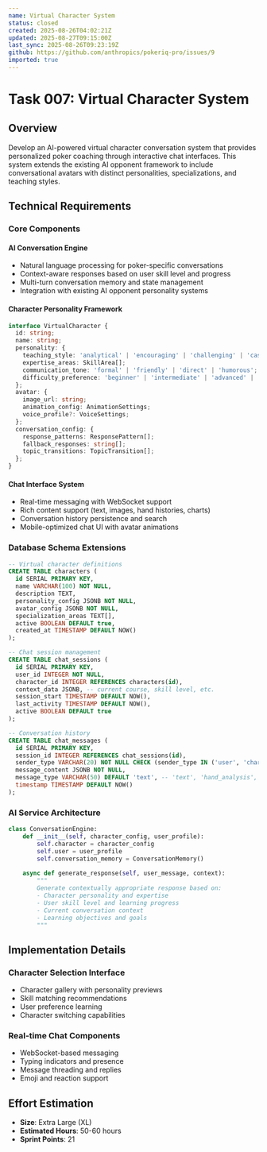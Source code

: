 ```yaml
---
name: Virtual Character System
status: closed
created: 2025-08-26T04:02:21Z
updated: 2025-08-27T09:15:00Z
last_sync: 2025-08-26T09:23:19Z
github: https://github.com/anthropics/pokeriq-pro/issues/9
imported: true
---
```


# Task 007: Virtual Character System

## Overview

Develop an AI-powered virtual character conversation system that provides personalized poker coaching through interactive chat interfaces. This system extends the existing AI opponent framework to include conversational avatars with distinct personalities, specializations, and teaching styles.

## Technical Requirements

### Core Components

#### AI Conversation Engine
- Natural language processing for poker-specific conversations
- Context-aware responses based on user skill level and progress
- Multi-turn conversation memory and state management
- Integration with existing AI opponent personality systems

#### Character Personality Framework
```typescript
interface VirtualCharacter {
  id: string;
  name: string;
  personality: {
    teaching_style: 'analytical' | 'encouraging' | 'challenging' | 'casual';
    expertise_areas: SkillArea[];
    communication_tone: 'formal' | 'friendly' | 'direct' | 'humorous';
    difficulty_preference: 'beginner' | 'intermediate' | 'advanced' | 'mixed';
  };
  avatar: {
    image_url: string;
    animation_config: AnimationSettings;
    voice_profile?: VoiceSettings;
  };
  conversation_config: {
    response_patterns: ResponsePattern[];
    fallback_responses: string[];
    topic_transitions: TopicTransition[];
  };
}
```

#### Chat Interface System
- Real-time messaging with WebSocket support
- Rich content support (text, images, hand histories, charts)
- Conversation history persistence and search
- Mobile-optimized chat UI with avatar animations

### Database Schema Extensions
```sql
-- Virtual character definitions
CREATE TABLE characters (
  id SERIAL PRIMARY KEY,
  name VARCHAR(100) NOT NULL,
  description TEXT,
  personality_config JSONB NOT NULL,
  avatar_config JSONB NOT NULL,
  specialization_areas TEXT[],
  active BOOLEAN DEFAULT true,
  created_at TIMESTAMP DEFAULT NOW()
);

-- Chat session management
CREATE TABLE chat_sessions (
  id SERIAL PRIMARY KEY,
  user_id INTEGER NOT NULL,
  character_id INTEGER REFERENCES characters(id),
  context_data JSONB, -- current course, skill level, etc.
  session_start TIMESTAMP DEFAULT NOW(),
  last_activity TIMESTAMP DEFAULT NOW(),
  active BOOLEAN DEFAULT true
);

-- Conversation history
CREATE TABLE chat_messages (
  id SERIAL PRIMARY KEY,
  session_id INTEGER REFERENCES chat_sessions(id),
  sender_type VARCHAR(20) NOT NULL CHECK (sender_type IN ('user', 'character')),
  message_content JSONB NOT NULL,
  message_type VARCHAR(50) DEFAULT 'text', -- 'text', 'hand_analysis', 'image', 'suggestion'
  timestamp TIMESTAMP DEFAULT NOW()
);
```

### AI Service Architecture
```python
class ConversationEngine:
    def __init__(self, character_config, user_profile):
        self.character = character_config
        self.user = user_profile
        self.conversation_memory = ConversationMemory()
        
    async def generate_response(self, user_message, context):
        """
        Generate contextually appropriate response based on:
        - Character personality and expertise
        - User skill level and learning progress
        - Current conversation context
        - Learning objectives and goals
        """
```

## Implementation Details

### Character Selection Interface
- Character gallery with personality previews
- Skill matching recommendations
- User preference learning
- Character switching capabilities

### Real-time Chat Components
- WebSocket-based messaging
- Typing indicators and presence
- Message threading and replies
- Emoji and reaction support

## Effort Estimation
- **Size**: Extra Large (XL)
- **Estimated Hours**: 50-60 hours
- **Sprint Points**: 21